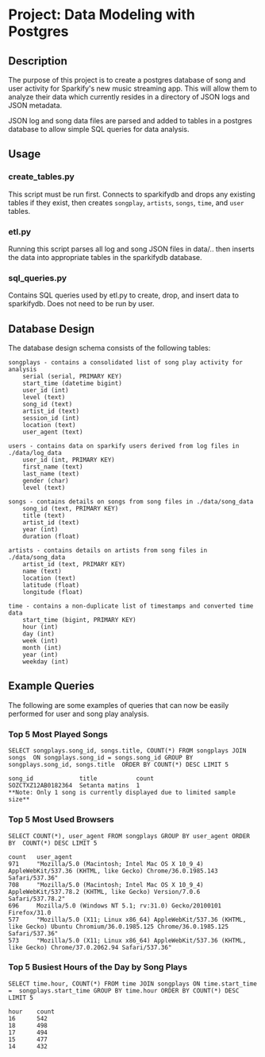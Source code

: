 # Project: Data Modeling with Postgres

## Description
The purpose of this project is to create a postgres database of song and user 
activity for Sparkify's new music streaming app.  This will allow them to 
analyze their data which currently resides in a directory of JSON logs and 
JSON metadata.

JSON log and song data files are parsed and added to tables in a postgres 
database to allow simple SQL queries for data analysis. 

## Usage

### create_tables.py
This script must be run first. Connects to sparkifydb and drops any existing 
tables if they exist, then creates `songplay`, `artists`, `songs`, `time`, 
and `user` tables.

### etl.py
Running this script parses all log and song JSON files in data/.. then inserts 
the data into appropriate tables in the sparkifydb database.

### sql_queries.py
Contains SQL queries used by etl.py to create, drop, and insert data to 
sparkifydb. Does not need to be run by user.

## Database Design
The database design schema consists of the following tables:

    songplays - contains a consolidated list of song play activity for analysis
        serial (serial, PRIMARY KEY)
        start_time (datetime bigint)
        user_id (int)
        level (text)
        song_id (text)
        artist_id (text)
        session_id (int)
        location (text)
        user_agent (text)

    users - contains data on sparkify users derived from log files in ./data/log_data
        user_id (int, PRIMARY KEY)
        first_name (text)
        last_name (text)
        gender (char)
        level (text)

    songs - contains details on songs from song files in ./data/song_data
        song_id (text, PRIMARY KEY)
        title (text)
        artist_id (text)
        year (int)
        duration (float)

    artists - contains details on artists from song files in ./data/song_data
        artist_id (text, PRIMARY KEY)
        name (text)
        location (text)
        latitude (float)
        longitude (float)

    time - contains a non-duplicate list of timestamps and converted time data
        start_time (bigint, PRIMARY KEY)
        hour (int)
        day (int)
        week (int)
        month (int)
        year (int)
        weekday (int)


## Example Queries
The following are some examples of queries that can now be easily performed for 
user and song play analysis.

### Top 5 Most Played Songs
`SELECT songplays.song_id, songs.title, COUNT(*) FROM songplays JOIN songs 
ON songplays.song_id = songs.song_id GROUP BY songplays.song_id, songs.title 
ORDER BY COUNT(*) DESC LIMIT 5`

    song_id	            title           count
    SOZCTXZ12AB0182364  Setanta matins  1
    **Note: Only 1 song is currently displayed due to limited sample size**

### Top 5 Most Used Browsers
`SELECT COUNT(*), user_agent FROM songplays GROUP BY user_agent ORDER BY 
COUNT(*) DESC LIMIT 5`

    count	user_agent
    971	    "Mozilla/5.0 (Macintosh; Intel Mac OS X 10_9_4) AppleWebKit/537.36 (KHTML, like Gecko) Chrome/36.0.1985.143 Safari/537.36"
    708	    "Mozilla/5.0 (Macintosh; Intel Mac OS X 10_9_4) AppleWebKit/537.78.2 (KHTML, like Gecko) Version/7.0.6 Safari/537.78.2"
    696	    Mozilla/5.0 (Windows NT 5.1; rv:31.0) Gecko/20100101 Firefox/31.0
    577	    "Mozilla/5.0 (X11; Linux x86_64) AppleWebKit/537.36 (KHTML, like Gecko) Ubuntu Chromium/36.0.1985.125 Chrome/36.0.1985.125 Safari/537.36"
    573	    "Mozilla/5.0 (X11; Linux x86_64) AppleWebKit/537.36 (KHTML, like Gecko) Chrome/37.0.2062.94 Safari/537.36"

### Top 5 Busiest Hours of the Day by Song Plays
`SELECT time.hour, COUNT(*) FROM time JOIN songplays ON time.start_time = 
songplays.start_time GROUP BY time.hour ORDER BY COUNT(*) DESC LIMIT 5`

    hour	count
    16	    542
    18	    498
    17	    494
    15	    477
    14	    432

